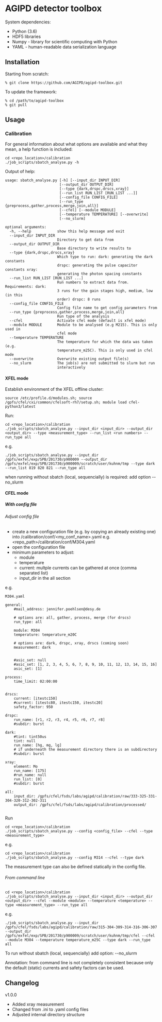 # AGIPD detector toolbox

System dependencies:
  * Python (3.6)
  * HDF5 libraries 
  * Numpy - library for scientific computing with Python
  * YAML -  human-readable data serialization language
  
## Installation

Starting from scratch:
```
% git clone https://github.com/AGIPD/agipd-toolbox.git
``` 

To update the framework:
```
% cd /path/to/agipd-toolbox
% git pull
```

## Usage

### Calibration

For general information about what options are available and what they mean, a help function is included:
```
cd <repo_location>/calibration
./job_scripts/sbatch_analyse.py -h
```

Output of help:
```
usage: sbatch_analyse.py [-h] [--input_dir INPUT_DIR]
                         [--output_dir OUTPUT_DIR]
                         [--type {dark,drspc,drscs,xray}]
                         [--run_list RUN_LIST [RUN_LIST ...]]
                         [--config_file CONFIG_FILE]
                         [--run_type {preprocess,gather,process,merge,join,all}]
                         [--cfel] [--module MODULE]
                         [--temperature TEMPERATURE] [--overwrite]
                         [--no_slurm]

optional arguments:
  -h, --help            show this help message and exit
  --input_dir INPUT_DIR
                        Directory to get data from
  --output_dir OUTPUT_DIR
                        Base directory to write results to
  --type {dark,drspc,drscs,xray}
                        Which type to run: dark: generating the dark constants
                        drspc: generating the pulse capacitor constants xray:
                        generating the photon spacing constants
  --run_list RUN_LIST [RUN_LIST ...]
                        Run numbers to extract data from. Requirements: dark:
                        3 runs for the gain stages high, medium, low (in this
                        order) drspc: 8 runs
  --config_file CONFIG_FILE
                        Config file name to get config parameters from
  --run_type {preprocess,gather,process,merge,join,all}
                        Run type of the analysis
  --cfel                Activate cfel mode (default is xfel mode)
  --module MODULE       Module to be analysed (e.g M215). This is only used in
                        cfel mode
  --temperature TEMPERATURE
                        The temperature for which the data was taken (e.g.
                        temperature_m25C). This is only used in cfel mode
  --overwrite           Overwrite existing output file(s)
  --no_slurm            The job(s) are not submitted to slurm but run
                        interactively
```


#### XFEL mode

Establish environment of the XFEL offline cluster:

```
source /etc/profile.d/modules.sh; source /gpfs/cfel/cxi/common/cfelsoft-rh7/setup.sh; module load cfel-python3/latest
```

Run:
```
cd <repo_location>/calibration
./job_scripts/sbatch_analyse.py --input_dir <input_dir> --output_dir <output_dir> --type <measurement_type> --run_list <run numbers> --run_type all
```
e.g.
```
./job_scripts/sbatch_analyse.py --input_dir /gpfs/exfel/exp/SPB/201730/p900009 --output_dir /gpfs/exfel/exp/SPB/201730/p900009/scratch/user/kuhnm/tmp --type dark --run_list 819 820 821 --run_type all
```
when running without sbatch (local, sequencially) is required: add option --no_slurm

#### CFEL mode

##### With config file

###### Adjust config file

* create a new configuration file (e.g. by copying an already existing one) into <repo-path>/calibration/conf/<my_conf_name>.yaml
  e.g. <repo_path>/calibration/conf/M304.yaml
* open the configuration file
* minimum parameters to adjust:
  * module
  * temperature
  * current: multple currents can be gathered at once (comma separated list)
  * input_dir in the all section

e.g.
```
M304.yaml

general:
    #mail_address: jennifer.poehlsen@desy.de

    # options are: all, gather, process, merge (for drscs)
    run_type: all

    module: M304
    temperature: temperature_m20C

    # options are: dark, drspc, xray, drscs (coming soon)
    measurement: dark


    #asic_set: null
    #asic_set: [1, 2, 3, 4, 5, 6, 7, 8, 9, 10, 11, 12, 13, 14, 15, 16]
    asic_set: [1]

process:
    time_limit: 02:00:00


drscs:
    current: [itestc150]
    #current: [itestc80, itestc150, itestc20]
    safety_factor: 950

drspc:
    run_name: [r1, r2, r3, r4, r5, r6, r7, r8]
    #subdir: burst

dark:
    #tint: tint50us
    tint: null
    run_name: [hg, mg, lg]
    # if underneath the measurement directory there is an subdirectory
    #subdir: burst

xray:
    element: Mo
    run_name: [175]
    #run_name: null
    run_list: [0]
    #subdir: burst

all:
    input_dir: /gpfs/cfel/fsds/labs/agipd/calibration/raw/333-325-331-304-320-312-302-311
    output_dir: /gpfs/cfel/fsds/labs/agipd/calibration/processed/


```

Run
```
cd <repo_location>/calibration
./job_scripts/sbatch_analyse.py --config <config_file> --cfel --type <measurement_type>
```

e.g.
```
cd <repo_location>/calibration
./job_scripts/sbatch_analyse.py --config M314 --cfel --type dark
```
The measurement type can also be defined statically in the config file.

###### From command line

```
cd <repo_location>/calibration
./job_scripts/sbatch_analyse.py --input_dir <input_dir> --output_dir <output_dir> --cfel --module <module> --temperature <temperature> --type <measurement_type> --run_type all
```
e.g.
```
./job_scripts/sbatch_analyse.py --input_dir /gpfs/cfel/fsds/labs/agipd/calibration/raw/315-304-309-314-316-306-307 --output_dir /gpfs/exfel/exp/SPB/201730/p900009/scratch/user/kuhnm/tmp/cfel --cfel --module M304 --temperature temperature_m25C --type dark --run_type all
```
To run without sbatch (local, sequencially) add option: --no_slurm

Annotation: from command line is not completely consistent because only the default (static) currents and safety factors can be used.

## Changelog

v1.0.0
- Added xray measurement
- Changed from .ini to .yaml config files
- Adjusted internal directory structure
